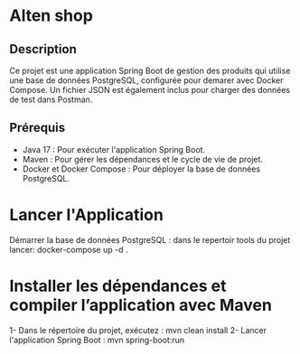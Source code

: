 # Alten shop
 ## Description
Ce projet est une application Spring Boot de gestion des produits qui utilise une base de données PostgreSQL, configurée pour demarer avec Docker Compose.
 Un fichier JSON est également inclus pour charger des données de test dans Postman.

## Prérequis
- Java 17 : Pour exécuter l'application Spring Boot.
- Maven : Pour gérer les dépendances et le cycle de vie de projet.
- Docker et Docker Compose : Pour déployer la base de données PostgreSQL.

# Lancer l'Application
Démarrer la base de données PostgreSQL :
 dans le repertoir tools du projet lancer:  docker-compose up -d .

# Installer les dépendances et compiler l’application avec Maven 
1- Dans le répertoire du projet, exécutez :
   mvn clean install
2- Lancer l'application Spring Boot :
   mvn spring-boot:run
